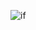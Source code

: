 ![if](https://github.com/pedro-donoso/nuevo/assets/68760595/9dde2944-7015-437e-ac19-5d9dd2c2d49b)


